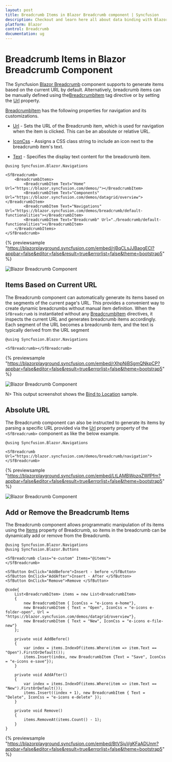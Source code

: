```yaml
---
layout: post
title: Breadcrumb Items in Blazor Breadcrumb component | Syncfusion
description: Checkout and learn here all about data binding with Blazor Breadcrumb component of Syncfusion and more.
platform: Blazor
control: Breadcrumb
documentation: ug
---
```


# Breadcrumb Items in Blazor Breadcrumb Component

The Syncfusion [Blazor Breadcrumb](https://www.syncfusion.com/blazor-components/blazor-breadcrumb) component supports to generate items based on the current URL by default. Alternatively, breadcrumb items can be manually defined using the[BreadcrumbItem](https://help.syncfusion.com/cr/blazor/Syncfusion.Blazor.Navigations.BreadcrumbItem.html) tag directive or by setting the [Url](https://help.syncfusion.com/cr/blazor/Syncfusion.Blazor.Navigations.SfBreadcrumb.html#Syncfusion_Blazor_Navigations_SfBreadcrumb_Url) property.

[BreadcrumbItem](https://help.syncfusion.com/cr/blazor/Syncfusion.Blazor.Navigations.BreadcrumbItem.html) has the following properties for navigation and its customizations.

* [Url](https://help.syncfusion.com/cr/blazor/Syncfusion.Blazor.Navigations.BreadcrumbItem.html#Syncfusion_Blazor_Navigations_BreadcrumbItem_Url) - Sets the URL of the Breadcrumb item, which is used for navigation when the item is clicked. This can be an absolute or relative URL.

* [IconCss](https://help.syncfusion.com/cr/blazor/Syncfusion.Blazor.Navigations.BreadcrumbItem.html#Syncfusion_Blazor_Navigations_BreadcrumbItem_IconCss) - Assigns a CSS class string to include an icon next to the breadcrumb item's text.

* [Text](https://help.syncfusion.com/cr/blazor/Syncfusion.Blazor.Navigations.BreadcrumbItem.html#Syncfusion_Blazor_Navigations_BreadcrumbItem_Text) - Specifies the display text content for the breadcrumb item.

```cshtml
@using Syncfusion.Blazor.Navigations

<SfBreadcrumb>
    <BreadcrumbItems>
        <BreadcrumbItem Text="Home" Url="https://blazor.syncfusion.com/demos/"></BreadcrumbItem>
        <BreadcrumbItem Text="Components" Url="https://blazor.syncfusion.com/demos/datagrid/overview"></BreadcrumbItem>
        <BreadcrumbItem Text="Navigations" Url="https://blazor.syncfusion.com/demos/breadcrumb/default-functionalities"></BreadcrumbItem>
        <BreadcrumbItem Text="Breadcrumb" Url="./breadcrumb/default-functionalities"></BreadcrumbItem>
    </BreadcrumbItems>
</SfBreadcrumb>
```
{% previewsample "https://blazorplayground.syncfusion.com/embed/rjBqCLsJJBaogECl?appbar=false&editor=false&result=true&errorlist=false&theme=bootstrap5" %}

![Blazor Breadcrumb Component](./images/blazor-Breadcrumb-tag.png)

## Items Based on Current URL

The Breadcrumb component can automatically generate its items based on the segments of the current page's URL. This provides a convenient way to create dynamic breadcrumbs without manual item definition. When the `SfBreadcrumb` is instantiated without any [BreadcrumbItem](https://help.syncfusion.com/cr/blazor/Syncfusion.Blazor.Navigations.BreadcrumbItem.html) directives, it inspects the current URL and generates breadcrumb items accordingly. Each segment of the URL becomes a breadcrumb item, and the text is typically derived from the URL segment

```cshtml
@using Syncfusion.Blazor.Navigations

<SfBreadcrumb></SfBreadcrumb>

```
{% previewsample "https://blazorplayground.syncfusion.com/embed/rXhpNiBSgmQNkpCP?appbar=false&editor=false&result=true&errorlist=false&theme=bootstrap5" %}

![Blazor Breadcrumb Component](./images/blazor-Breadcrumb-current-url.png)

N> This output screenshot shows the [Bind to Location](https://blazor.syncfusion.com/demos/breadcrumb/bind-to-location) sample.

## Absolute URL

The Breadcrumb component can also be instructed to generate its items by parsing a specific URL provided via the [Url](https://help.syncfusion.com/cr/blazor/Syncfusion.Blazor.Navigations.BreadcrumbItem.html#Syncfusion_Blazor_Navigations_BreadcrumbItem_Url) property property of the `<SfBreadcrumb>` component as like the below example.

```cshtml
@using Syncfusion.Blazor.Navigations

<SfBreadcrumb Url="https://blazor.syncfusion.com/demos/breadcrumb/navigation">
</SfBreadcrumb>
```
{% previewsample "https://blazorplayground.syncfusion.com/embed/LtLAMBWpzqZWfPfm?appbar=false&editor=false&result=true&errorlist=false&theme=bootstrap5" %}

![Blazor Breadcrumb Component](./images/blazor-Breadcrumb-static-url.png)

## Add or Remove the Breadcrumb Items

The Breadcrumb component allows programmatic manipulation of its items using the [Items](https://help.syncfusion.com/cr/blazor/Syncfusion.Blazor.Navigations.SfBreadcrumb.html#Syncfusion_Blazor_Navigations_SfBreadcrumb_Items) property of Breadcrumb, so items in the breadcrumb can be dynamically add or remove from the Breadcrumb.

```cshtml
@using Syncfusion.Blazor.Navigations
@using Syncfusion.Blazor.Buttons

<SfBreadcrumb class="e-custom" Items="@items">
</SfBreadcrumb>

<SfButton OnClick="AddBefore">Insert - before </SfButton>
<SfButton OnClick="AddAfter">Insert - After </SfButton>
<SfButton OnClick="Remove">Remove </SfButton>

@code{
    List<BreadcrumbItem> items = new List<BreadcrumbItem>
    {
        new BreadcrumbItem { IconCss = "e-icons e-home"},
        new BreadcrumbItem { Text = "Open", IconCss = "e-icons e-folder-open", Url = "https://blazor.syncfusion.com/demos/datagrid/overview"},
        new BreadcrumbItem { Text = "New", IconCss = "e-icons e-file-new"}
    };

    private void AddBefore()
    {
        var index = items.IndexOf(items.Where(item => item.Text == "Open").FirstOrDefault());
        items.Insert(index, new BreadcrumbItem {Text = "Save", IconCss = "e-icons e-save"});
    }

    private void AddAfter()
    {
        var index = items.IndexOf(items.Where(item => item.Text == "New").FirstOrDefault());
        items.Insert((index + 1), new BreadcrumbItem { Text = "Delete", IconCss = "e-icons e-delete" });
    }

    private void Remove()
    {
        items.RemoveAt(items.Count() - 1);
    }
}

```
{% previewsample "https://blazorplayground.syncfusion.com/embed/BtVSjuVgKFaADUnm?appbar=false&editor=false&result=true&errorlist=false&theme=bootstrap5" %}
